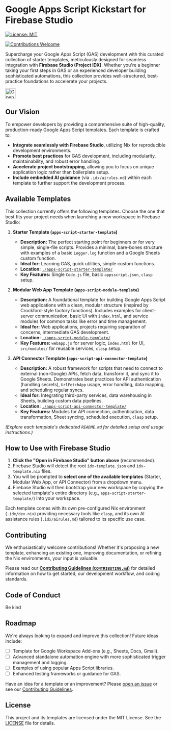 # Google Apps Script Kickstart for Firebase Studio

[![License: MIT](https://img.shields.io/badge/License-MIT-yellow.svg)](LICENSE)
<!-- Consider adding a badge for clasp version if you standardize on one -->
<!-- Example: [![Clasp](https://img.shields.io/badge/clasp-%5E2.4.2-brightgreen.svg)](https://github.com/google/clasp) -->
<!-- Consider adding a Contributions Welcome badge -->
[![Contributions Welcome](https://img.shields.io/badge/contributions-welcome-brightgreen.svg?style=flat)](CONTRIBUTING.md)

Supercharge your Google Apps Script (GAS) development with this curated collection of starter templates, meticulously designed for seamless integration with **Firebase Studio (Project IDX)**. Whether you're a beginner taking your first steps in GAS or an experienced developer building sophisticated automations, this collection provides well-structured, best-practice foundations to accelerate your projects.

<a href="https://studio.firebase.google.com/new?template=https://github.com/contextvibes/firebase-studio-apps-script">
  <picture>
    <source
      media="(prefers-color-scheme: dark)"
      srcset="https://cdn.firebasestudio.dev/btn/open_dark_32.svg">
    <source
      media="(prefers-color-scheme: light)"
      srcset="https://cdn.firebasestudio.dev/btn/open_light_32.svg">
    <img
      height="32"
      alt="Open in Firebase Studio"
      src="https://cdn.firebasestudio.dev/btn/open_blue_32.svg">
  </picture>
</a>

## Our Vision

To empower developers by providing a comprehensive suite of high-quality, production-ready Google Apps Script templates. Each template is crafted to:
*   **Integrate seamlessly with Firebase Studio**, utilizing Nix for reproducible development environments.
*   **Promote best practices** for GAS development, including modularity, maintainability, and robust error handling.
*   **Accelerate project bootstrapping**, allowing you to focus on unique application logic rather than boilerplate setup.
*   **Include embedded AI guidance** (via `.idx/airules.md`) within each template to further support the development process.

## Available Templates

This collection currently offers the following templates. Choose the one that best fits your project needs when launching a new workspace in Firebase Studio:

1.  **Starter Template (`apps-script-starter-template`)**
    *   **Description:** The perfect starting point for beginners or for very simple, single-file scripts. Provides a minimal, bare-bones structure with examples of a basic `Logger.log` function and a Google Sheets custom function.
    *   **Ideal for:** Learning GAS, quick utilities, simple custom functions.
    *   **Location:** [`./apps-script-starter-template/`](./apps-script-starter-template/)
    *   **Key Features:** Single `Code.js` file, basic `appsscript.json`, `clasp` setup.

2.  **Modular Web App Template (`apps-script-module-template`)**
    *   **Description:** A foundational template for building Google Apps Script web applications with a clean, modular structure (inspired by Crockford-style factory functions). Includes examples for client-server communication, basic UI with `index.html`, and service modules for common tasks like error and time management.
    *   **Ideal for:** Web applications, projects requiring separation of concerns, intermediate GAS development.
    *   **Location:** [`./apps-script-module-template/`](./apps-script-module-template/)
    *   **Key Features:** `webapp.js` for server logic, `index.html` for UI, `src/modules/` for reusable services, `clasp` setup.

3.  **API Connector Template (`apps-script-api-connector-template`)**
    *   **Description:** A robust framework for scripts that need to connect to external (non-Google) APIs, fetch data, transform it, and sync it to Google Sheets. Demonstrates best practices for API authentication (handling secrets), `UrlFetchApp` usage, error handling, data mapping, and scheduling regular syncs.
    *   **Ideal for:** Integrating third-party services, data warehousing in Sheets, building custom data pipelines.
    *   **Location:** [`./apps-script-api-connector-template/`](./apps-script-api-connector-template/)
    *   **Key Features:** Modules for API connection, authentication, data transformation, Sheet syncing, scheduled execution, `clasp` setup.

*(Explore each template's dedicated `README.md` for detailed setup and usage instructions.)*

## How to Use with Firebase Studio

1.  **Click the "Open in Firebase Studio" button above** (recommended).
2.  Firebase Studio will detect the root `idx-template.json` and `idx-template.nix` files.
3.  You will be prompted to **select one of the available templates** (Starter, Modular Web App, or API Connector) from a dropdown menu.
4.  Firebase Studio will then bootstrap your new workspace by copying the selected template's entire directory (e.g., `apps-script-starter-template/`) into your workspace.

Each template comes with its own pre-configured Nix environment (`.idx/dev.nix`) providing necessary tools like `clasp`, and its own AI assistance rules (`.idx/airules.md`) tailored to its specific use case.

## Contributing

We enthusiastically welcome contributions! Whether it's proposing a new template, enhancing an existing one, improving documentation, or refining the Nix environments, your input is valuable.

Please read our [**Contributing Guidelines (`CONTRIBUTING.md`)**](CONTRIBUTING.md) for detailed information on how to get started, our development workflow, and coding standards.

## Code of Conduct

Be kind

## Roadmap

We're always looking to expand and improve this collection! Future ideas include:
*   [ ] Template for Google Workspace Add-ons (e.g., Sheets, Docs, Gmail).
*   [ ] Advanced standalone automation engine with more sophisticated trigger management and logging.
*   [ ] Examples of using popular Apps Script libraries.
*   [ ] Enhanced testing frameworks or guidance for GAS.

Have an idea for a template or an improvement? Please [open an issue](https://github.com/duizendstra/gas-template-tmp/issues) or see our [Contributing Guidelines](CONTRIBUTING.md).

## License

This project and its templates are licensed under the MIT License. See the [LICENSE](LICENSE) file for details.